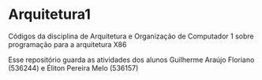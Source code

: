 # Arquitetura1
Códigos da disciplina de Arquitetura e Organização de Computador 1 sobre programação para a arquitetura X86

Esse repositório guarda as atividades dos alunos Guilherme Araújo Floriano (536244) e Éliton Pereira Melo (536157)